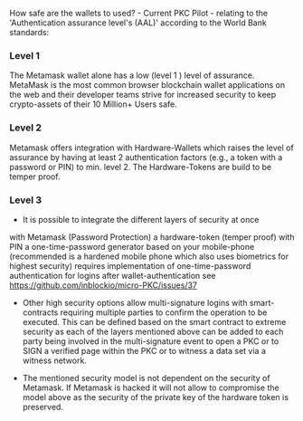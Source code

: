 How safe are the wallets to used? - Current PKC Pilot - relating to the
'Authentication assurance level's (AAL)' according to the World Bank
standards:

### Level 1

The Metamask wallet alone has a low (level 1 ) level of assurance.
MetaMask is the most common browser blockchain wallet applications on
the web and their developer teams strive for increased security to keep
crypto-assets of their 10 Million+ Users safe.

### Level 2

Metamask offers integration with Hardware-Wallets which raises the level
of assurance by having at least 2 authentication factors (e.g., a token
with a password or PIN) to min. level 2. The Hardware-Tokens are build
to be temper proof.

### Level 3

-   It is possible to integrate the different layers of security at once

with Metamask (Password Protection) a hardware-token (temper proof) with
PIN a one-time-password generator based on your mobile-phone
(recommended is a hardened mobile phone which also uses biometrics for
highest security) requires implementation of one-time-password
authentication for logins after wallet-authentication see
<https://github.com/inblockio/micro-PKC/issues/37>

-   Other high security options allow multi-signature logins with
    smart-contracts requiring multiple parties to confirm the operation
    to be executed. This can be defined based on the smart contract to
    extreme security as each of the layers mentioned above can be added
    to each party being involved in the multi-signature event to open a
    PKC or to SIGN a verified page within the PKC or to witness a data
    set via a witness network.

<!-- -->

-   The mentioned security model is not dependent on the security of
    Metamask. If Metamask is hacked it will not allow to compromise the
    model above as the security of the private key of the hardware token
    is preserved.
